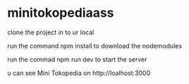 # minitokopediaass

clone the project in to ur local

run the command npm install to download the nodemodules


run the commad npm run dev to start the server


u can see Mini Tokopedia on http://loalhost:3000
